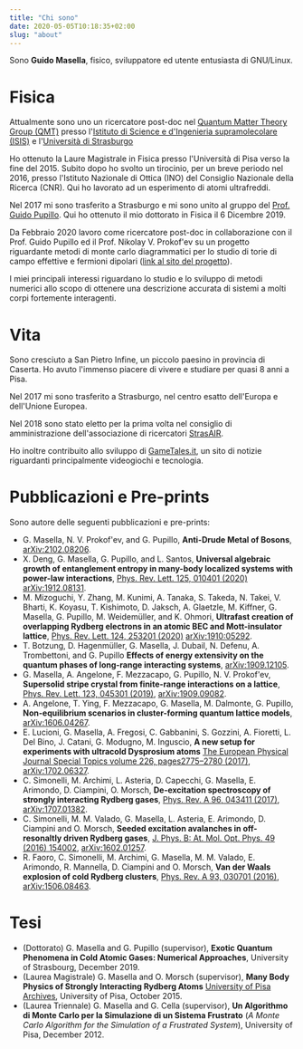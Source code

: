 ```yaml
---
title: "Chi sono"
date: 2020-05-05T10:18:35+02:00
slug: "about"
---
```


Sono **Guido Masella**, fisico, sviluppatore ed utente entusiasta di GNU/Linux.

# Fisica

Attualmente sono uno un ricercatore post-doc nel [Quantum Matter Theory Group (QMT)](https://qmtheory.fr) presso l'[Istituto di Science e d'Ingenieria supramolecolare (ISIS)](https://isis.unistra.fr) e l'[Università di Strasburgo](https://unistra.fr)

Ho ottenuto la Laure Magistrale in Fisica presso l'Università di Pisa verso la fine del 2015. Subito dopo ho svolto un tirocinio, per un breve periodo nel 2016, presso l'Istituto Nazionale di Ottica (INO)  del Consiglio Nazionale della Ricerca (CNR). Qui ho lavorato ad un esperimento di atomi ultrafreddi.

Nel 2017 mi sono trasferito a Strasburgo e mi sono unito al gruppo del [Prof.
Guido Pupillo](https://qmtheory.fr). Qui ho ottenuto il mio dottorato in
Fisica il 6 Dicembre 2019.

Da Febbraio 2020 lavoro come ricercatore post-doc in collaborazione con il
Prof. Guido Pupillo ed il Prof. Nikolay V. Prokof'ev su un progetto
riguardante metodi di monte carlo diagrammatici per lo studio di torie di
campo effettive e fermioni dipolari ([link al sito del
progetto](http://www.usias.fr/en/fellows/2019-fellows/nikolay-prokofiev-guido-pupillo/)).

I miei principali interessi riguardano lo studio e lo sviluppo di metodi
numerici allo scopo di ottenere una descrizione accurata di sistemi a molti
corpi fortemente interagenti.

# Vita

Sono cresciuto a San Pietro Infine, un piccolo paesino in provincia di Caserta. Ho avuto l'immenso piacere di vivere e studiare per quasi 8 anni a Pisa.

Nel 2017 mi sono trasferito a Strasburgo, nel centro esatto dell'Europa e dell'Unione Europea.

Nel 2018 sono stato eletto per la prima volta nel consiglio di amministrazione dell'associazione di ricercatori [StrasAIR](https://strasair.org).

Ho inoltre contribuito allo sviluppo di [GameTales.it](https://gametales.it), un sito di notizie riguardanti principalmente videogiochi e tecnologia.

# Pubblicazioni e Pre-prints

Sono autore delle seguenti pubblicazioni e pre-prints:

* G. Masella, N. V. Prokof'ev, and G. Pupillo, **Anti-Drude Metal of Bosons**,
  [arXiv:2102.08206](https://arxiv.org/abs/2102.08206).
* X. Deng, G. Masella, G. Pupillo, and L. Santos,
  **Universal algebraic growth of entanglement entropy in many-body localized systems with power-law interactions**,
  [Phys. Rev. Lett. 125, 010401 (2020)](https://journals.aps.org/prl/abstract/10.1103/PhysRevLett.125.010401)
  [arXiv:1912.08131](https://arxiv.org/abs/1912.08131).
* M. Mizoguchi, Y. Zhang, M. Kunimi, A. Tanaka, S. Takeda, N. Takei, V. Bharti, K. Koyasu, T. Kishimoto, D. Jaksch, A. Glaetzle, M. Kiffner, G. Masella, G. Pupillo, M. Weidemüller, and K. Ohmori,
  **Ultrafast creation of overlapping Rydberg electrons in an atomic BEC and Mott-insulator lattice**,
  [Phys. Rev. Lett. 124, 253201 (2020)](https://journals.aps.org/prl/abstract/10.1103/PhysRevLett.124.253201)
  [arXiv:1910:05292](https://arxiv.org/abs/1910.05292).
* T. Botzung, D. Hagenmüller, G. Masella, J. Dubail, N. Defenu, A. Trombettoni, and G. Pupillo
  **Effects of energy extensivity on the quantum phases of long-range interacting systems**,
  [arXiv:1909.12105](https://arxiv.org/abs/1909.12105).
* G. Masella, A. Angelone, F. Mezzacapo, G. Pupillo, N. V. Prokof'ev,
  **Supersolid stripe crystal from finite-range interactions on a lattice**,
  [Phys. Rev. Lett. 123, 045301 (2019)](https://journals.aps.org/prl/abstract/10.1103/PhysRevLett.123.045301),
  [arXiv:1909.09082](https://arxiv.org/abs/1909.09082).
* A. Angelone, T. Ying, F. Mezzacapo, G. Masella, M. Dalmonte, G. Pupillo,
  **Non-equilibrium scenarios in cluster-forming quantum lattice models**,
  [arXiv:1606.04267](https://arxiv.org/abs/1606.04267).
* E. Lucioni, G. Masella, A. Fregosi, C. Gabbanini, S. Gozzini, A. Fioretti, L.
  Del Bino, J. Catani, G. Modugno, M. Inguscio,
  **A new setup for experiments with ultracold Dysprosium atoms**
  [The European Physical Journal Special Topics volume 226, pages2775–2780 (2017)](https://link.springer.com/article/10.1140/epjst/e2016-60387-6),
  [arXiv:1702.06327](https://arxiv.org/abs/1702.06327).
* C. Simonelli, M. Archimi, L. Asteria, D. Capecchi, G. Masella, E. Arimondo,
  D. Ciampini, O. Morsch,
  **De-excitation spectroscopy of strongly interacting Rydberg gases**,
  [Phys. Rev. A 96, 043411 (2017)](https://journals.aps.org/pra/abstract/10.1103/PhysRevA.96.043411),
  [arXiv:1707.01382](https://arxiv.org/abs/1707.01382).
* C. Simonelli, M. M. Valado, G. Masella, L. Asteria, E. Arimondo, D. Ciampini
  and O. Morsch,
  **Seeded excitation avalanches in off-resonaltly driven Rydberg gases**,
  [J. Phys. B: At. Mol. Opt. Phys. 49 (2016) 154002](http://iopscience.iop.org/article/10.1088/0953-4075/49/15/154002),
  [arXiv:1602.01257](http://arxiv.org/abs/1602.01257).
* R. Faoro, C. Simonelli, M. Archimi, G. Masella, M. M. Valado, E. Arimondo,
  R. Mannella, D. Ciampini and O. Morsch,
  **Van der Waals explosion of cold Rydberg clusters**,
  [Phys. Rev. A 93, 030701 (2016)](https://journals.aps.org/pra/abstract/10.1103/PhysRevA.93.030701),
  [arXiv:1506.08463](http://arxiv.org/abs/1506.08463).

# Tesi
* (Dottorato) G. Masella and G. Pupillo (supervisor), **Exotic Quantum Phenomena in Cold Atomic Gases: Numerical Approaches**, University of Strasbourg, December 2019.
* (Laurea Magistrale) G. Masella and O. Morsch (supervisor), **Many Body Physics of Strongly Interacting Rydberg Atoms** [University of Pisa Archives](https://etd.adm.unipi.it/theses/available/etd-09292015-200352), University of Pisa, October 2015.
* (Laurea Triennale) G. Masella and G. Cella (supervisor), **Un Algorithmo di Monte Carlo per la Simulazione di un Sistema Frustrato** (_A Monte Carlo Algorithm for the Simulation of a Frustrated System_), University of Pisa, December 2012.
